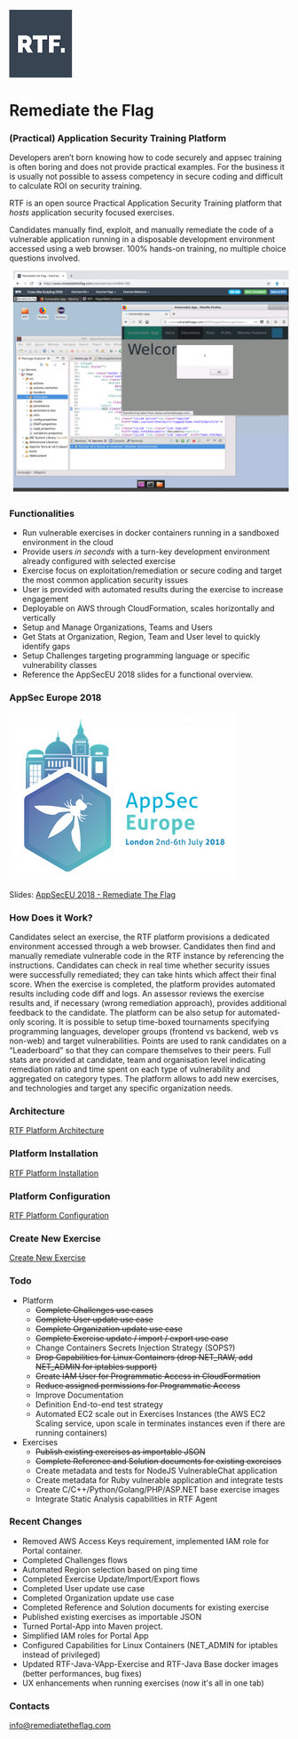 
![logo](docs/img/logo_squared_small.png)

# Remediate the Flag


### (Practical) Application Security Training Platform

Developers aren’t born knowing how to code securely and appsec training is often boring and does not provide practical examples. For the business it is usually not possible to assess competency in secure coding and difficult to calculate ROI on security training.

RTF is an open source Practical Application Security Training platform that *hosts* application security focused exercises. 

Candidates manually find, exploit, and manually remediate the code of a vulnerable application running in a disposable development environment accessed using a web browser. 100% hands-on training, no multiple choice questions involved.

![Picture1](docs/img/rtf_exercise.png)



### Functionalities

- Run vulnerable exercises in docker containers running in a sandboxed environment in the cloud
- Provide users *in seconds* with a turn-key development environment already configured with selected exercise
- Exercise focus on exploitation/remediation or secure coding and target the most common application security issues
- User is provided with automated results during the exercise to increase engagement
- Deployable on AWS through CloudFormation, scales horizontally and vertically
- Setup and Manage Organizations, Teams and Users
- Get Stats at Organization, Region, Team and User level to quickly identify gaps 
- Setup Challenges targeting programming language or specific vulnerability classes
- Reference the AppSecEU 2018 slides for a functional overview.



### AppSec Europe 2018 ###
![AppSecEU](docs/img/appseceu.png)

Slides: [AppSecEU 2018 - Remediate The Flag](docs/AppSecEU18_RemediateTheFlag.pdf) 



### How Does it Work?

Candidates select an exercise, the RTF platform provisions a dedicated environment accessed through a web browser. Candidates then find and manually remediate vulnerable code in the RTF instance by referencing the instructions.
Candidates can check in real time whether security issues were successfully remediated; they can take hints which affect their final score.
When the exercise is completed, the platform provides automated results including code diff and logs. An assessor reviews the exercise results and, if necessary (wrong remediation approach), provides additional feedback to the candidate. The platform can be also setup for automated-only scoring.
It is possible to setup time-boxed tournaments specifying programming languages, developer groups (frontend vs backend, web vs non-web) and target vulnerabilities. Points are used to rank candidates on a “Leaderboard” so that they can compare themselves to their peers.
Full stats are provided at candidate, team and organisation level indicating remediation ratio and time spent on each type of vulnerability and aggregated on category types.
The platform allows to add new exercises, and technologies and target any specific organization needs.



### Architecture
[RTF Platform Architecture](docs/architecture.md)



### Platform Installation

[RTF Platform Installation](docs/install.md)



### Platform Configuration ###

[RTF Platform Configuration](docs/configure.md)



### Create New Exercise

[Create New Exercise](docs/create.md)



### Todo ###

  - Platform
    * ~~Complete Challenges use cases~~
    * ~~Complete User update use case~~
    * ~~Complete Organization update use case~~
    * ~~Complete Exercise update / import / export use case~~
    * Change Containers Secrets Injection Strategy (SOPS?)
    * ~~Drop Capabilities for Linux Containers (drop NET_RAW, add NET_ADMIN for iptables support)~~
    * ~~Create IAM User for Programmatic Access in CloudFormation~~
    * ~~Reduce assigned permissions for Programmatic Access~~
    * Improve Documentation
    * Definition End-to-end test strategy 
    * Automated EC2 scale out in Exercises Instances (the AWS EC2 Scaling service, upon scale in terminates instances even if there are running containers)
  - Exercises
    * ~~Publish existing exercises as importable JSON~~
    * ~~Complete Reference and Solution documents for existing exercises~~
    * Create metadata and tests for NodeJS VulnerableChat application
    * Create metadata for Ruby vulnerable application and integrate tests
    * Create C/C++/Python/Golang/PHP/ASP.NET base exercise images
    * Integrate Static Analysis capabilities in RTF Agent



### Recent Changes ###

  - Removed AWS Access Keys requirement, implemented IAM role for Portal container.
  - Completed Challenges flows
  - Automated Region selection based on ping time
  - Completed Exercise Update/Import/Export flows
  - Completed User update use case
  - Completed Organization update use case
  - Completed Reference and Solution documents for existing exercise
  - Published existing exercises as importable JSON
  - Turned Portal-App into Maven project. 
  - Simplified IAM roles for Portal App
  - Configured Capabilities for Linux Containers (NET_ADMIN for iptables instead of privileged)
  - Updated RTF-Java-VApp-Exercise and RTF-Java Base docker images (better performances, bug fixes)
  - UX enhancements when running exercises (now it's all in one tab)



### Contacts ###

[info@remediatetheflag.com](mailto:info@remediatetheflag.com)


